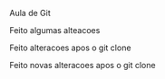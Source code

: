 Aula de Git

Feito algumas alteacoes

Feito alteracoes apos o git clone

Feito novas alteracoes apos o git clone
